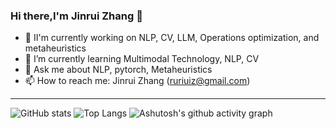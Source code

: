 
### Hi there,I'm Jinrui Zhang 👋
- 🔭 II'm currently working on NLP, CV, LLM, Operations optimization, and metaheuristics
- 🌱 I’m currently learning Multimodal Technology, NLP, CV
- 💬 Ask me about <highlight>NLP, pytorch, Metaheuristics</highlight>
- 📫 How to reach me: Jinrui Zhang (ruriuiz@gmail.com)
<!--
**** is a ✨ _special_ ✨ repository because its `README.md` (this file) appears on your GitHub profile.

Here are some ideas to get you started:

- 🔭 I’m currently working on ...
- 🌱 I’m currently learning ...
- 👯 I’m looking to collaborate on ...
- 🤔 I’m looking for help with ...
- 💬 Ask me about ...
- 📫 How to reach me: ...
- 😄 Pronouns: ...
- ⚡ Fun fact: ...
-->


---
![GitHub stats]([https://github-readme-stats-git-masterrstaa-rickstaa.vercel.app/api?username=Ruiruiz30&show_icons=true](https://github-readme-stats-colour93.vercel.app/api?username=ruiruiz30&show_avatar=true&show_icons=true&locale=cn&bg_color=45,fff0f6,fff2e8&text_color=383838&title_color=1890ff&icon_color=597Ff7))
![Top Langs](https://github-readme-stats-git-masterrstaa-rickstaa.vercel.app/api/top-langs/?username=Ruiruiz30&langs_count=3&hide=javascript,go,html,css,tex,Roff)
![Ashutosh's github activity graph](https://github-readme-activity-graph.vercel.app/graph?username=Ruiruiz30)

